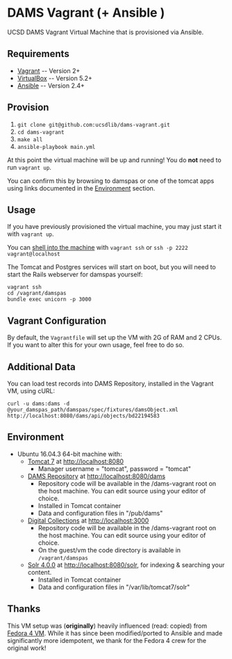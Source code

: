 # DAMS Vagrant (+ Ansible )
UCSD DAMS Vagrant Virtual Machine that is provisioned via Ansible.

## Requirements
* [Vagrant](https://www.vagrantup.com/) -- Version 2+
* [VirtualBox](https://www.virtualbox.org/) -- Version 5.2+
* [Ansible](https://docs.ansible.com/ansible/latest/intro_installation.html) -- Version 2.4+


## Provision
1. `git clone git@github.com:ucsdlib/dams-vagrant.git`
2. `cd dams-vagrant`
3. `make all`
4. `ansible-playbook main.yml`

At this point the virtual machine will be up and running! You do **not** need to
run `vagrant up`.

You can confirm this by browsing to damspas or one of the
tomcat apps using links documented in the [Environment](#environment) section.

## Usage
If you have previously provisioned the virtual machine, you may just start it with `vagrant up`.

You can [shell into the machine](https://www.vagrantup.com/docs/cli/ssh.html) with `vagrant ssh` or `ssh -p 2222 vagrant@localhost`

The Tomcat and Postgres services will start on boot, but you will need to start the Rails webserver for damspas yourself:

```
vagrant ssh
cd /vagrant/damspas
bundle exec unicorn -p 3000
```

## Vagrant Configuration
By default, the `Vagrantfile` will set up the VM with 2G of RAM and 2 CPUs. If you
want to alter this for your own usage, feel free to do so.

## Additional Data
You can load test records into DAMS Repository, installed in the Vagrant VM, using cURL:

```
curl -u dams:dams -d @your_damspas_path/damspas/spec/fixtures/damsObject.xml http://localhost:8080/dams/api/objects/bd22194583
```

## Environment
* Ubuntu 16.04.3 64-bit machine with:
  * [Tomcat 7](http://tomcat.apache.org) at [http://localhost:8080](http://localhost:8080)
    * Manager username = "tomcat", password = "tomcat"
  * [DAMS Repository](https://github.com/ucsdlib/damsrepo) at [http://localhost:8080/dams](http://localhost:8080/dams)
    * Repository code will be available in the /dams-vagrant root on the host machine. You can edit source using your editor of choice.
    * Installed in Tomcat container
    * Data and configuration files in "/pub/dams"
  * [Digital Collections](https://github.com/ucsdlib/damspas) at [http://localhost:3000](http://localhost:3000)
    * Repository code will be available in the /dams-vagrant root on the host machine. You can edit source using your editor of choice.
    * On the guest/vm the code directory is available in `/vagrant/damspas`
  * [Solr 4.0.0](http://lucene.apache.org/solr/) at [http://localhost:8080/solr](http://localhost:8080/solr), for indexing & searching your content.
    * Installed in Tomcat container
    * Data and configuration files in "/var/lib/tomcat7/solr"

## Thanks

This VM setup was (**originally**) heavily influenced (read: copied) from [Fedora 4 VM](https://github.com/fcrepo4-labs/fcrepo4-vagrant).
While it has since been modified/ported to Ansible and made significantly more
idempotent, we thank for the Fedora 4 crew for the original work!

